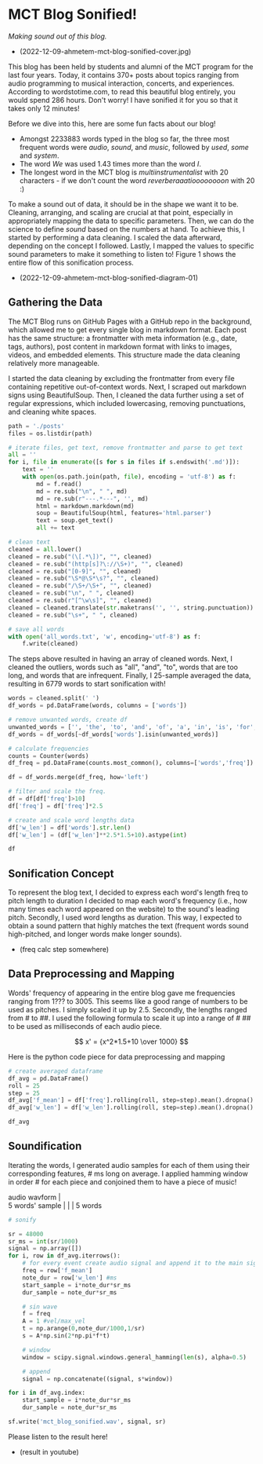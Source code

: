 # MCT Blog Sonified!

_Making sound out of this blog._

- (2022-12-09-ahmetem-mct-blog-sonified-cover.jpg)

This blog has been held by students and alumni of the MCT program for the last four years. Today, it contains 370+ posts about topics ranging from audio programming to musical interaction, concerts, and experiences. According to wordstotime.com, to read this beautiful blog entirely, you would spend 286 hours. Don't worry! I have sonified it for you so that it takes only 12 minutes!

Before we dive into this, here are some fun facts about our blog!
- Amongst 2233883 words typed in the blog so far, the three most frequent words were _audio_, _sound_, and _music_, followed by _used_, _some_ and _system_.
- The word _We_ was used 1.43 times more than the word _I_.
- The longest word in the MCT blog is _multiinstrumentalist_ with 20 characters - if we don't count the word _reverberaaatioooooooon_ with 20 :)

To make a sound out of data, it should be in the shape we want it to be. Cleaning, arranging, and scaling are crucial at that point, especially in appropriately mapping the data to specific parameters. Then, we can do the science to define _sound_ based on the numbers at hand. To achieve this, I started by performing a data cleaning. I scaled the data afterward, depending on the concept I followed. Lastly, I mapped the values to specific sound parameters to make it something to listen to! Figure 1 shows the entire flow of this sonification process.

- (2022-12-09-ahmetem-mct-blog-sonified-diagram-01)

## Gathering the Data
The MCT Blog runs on GitHub Pages with a GitHub repo in the background, which allowed me to get every single blog in markdown format. Each post has the same structure: a frontmatter with meta information (e.g., date, tags, authors), post content in markdown format with links to images, videos, and embedded elements. This structure made the data cleaning relatively more manageable.

I started the data cleaning by excluding the frontmatter from every file containing repetitive out-of-context words. Next, I scraped out markdown signs using BeautifulSoup. Then, I cleaned the data further using a set of regular expressions, which included lowercasing, removing punctuations, and cleaning white spaces.

```python
path = './posts'
files = os.listdir(path)

# iterate files, get text, remove frontmatter and parse to get text
all = ''
for i, file in enumerate([s for s in files if s.endswith('.md')]):
    text = ''
    with open(os.path.join(path, file), encoding = 'utf-8') as f:
        md = f.read()
        md = re.sub("\n", " ", md)
        md = re.sub(r"---.*---", '', md)
        html = markdown.markdown(md)
        soup = BeautifulSoup(html, features='html.parser')
        text = soup.get_text()
        all += text

# clean text
cleaned = all.lower()
cleaned = re.sub("(\[.*\])", "", cleaned)
cleaned = re.sub("(http[s]?\://\S+)", "", cleaned)
cleaned = re.sub("[0-9]", "", cleaned)
cleaned = re.sub("\S*@\S*\s?", "", cleaned)
cleaned = re.sub("/\S+/\S+", "", cleaned)
cleaned = re.sub("\n", " ", cleaned)
cleaned = re.sub(r"[^\w\s]", "", cleaned)
cleaned = cleaned.translate(str.maketrans('', '', string.punctuation))
cleaned = re.sub("\s+", " ", cleaned)

# save all words
with open('all_words.txt', 'w', encoding='utf-8') as f:
    f.write(cleaned)
```

The steps above resulted in having an array of cleaned words. Next, I cleaned the outliers, words such as "all", "and", "to", words that are too long, and words that are infrequent. Finally, I 25-sample averaged the data, resulting in 6779 words to start sonification with!

```python
words = cleaned.split(' ')
df_words = pd.DataFrame(words, columns = ['words'])

# remove unwanted words, create df
unwanted_words = ['', 'the', 'to', 'and', 'of', 'a', 'in', 'is', 'for', 'with', 'that']
df_words = df_words[~df_words['words'].isin(unwanted_words)]

# calculate frequencies
counts = Counter(words)
df_freq = pd.DataFrame(counts.most_common(), columns=['words','freq'])
```

```python
df = df_words.merge(df_freq, how='left')

# filter and scale the freq.
df = df[df['freq']>10]
df['freq'] = df['freq']*2.5

# create and scale word lengths data
df['w_len'] = df['words'].str.len()
df['w_len'] = (df['w_len']**2.5*1.5+10).astype(int)

df
```

## Sonification Concept
To represent the blog text, I decided to express each word's length
freq to pitch
length to duration
I decided to map each word's frequency (i.e., how many times each word appeared on the website) to the sound's leading pitch. 
Secondly, I used word lengths as duration.
This way, I expected to obtain a sound pattern that highly matches the text (frequent words sound high-pitched, and longer words make longer sounds). 


- (freq calc step somewhere)

## Data Preprocessing and Mapping
Words' frequency of appearing in the entire blog gave me frequencies ranging from 1??? to 3005. This seems like a good range of numbers to be used as pitches. I simply scaled it up by 2.5. Secondly, the lengths ranged from # to ##. I used the following formula to scale it up into a range of # ## to be used as milliseconds of each audio piece.

$$ x' = {x^2*1.5+10 \over 1000} $$

Here is the python code piece for data preprocessing and mapping

```python
# create averaged dataframe
df_avg = pd.DataFrame()
roll = 25
step = 25
df_avg['f_mean'] = df['freq'].rolling(roll, step=step).mean().dropna().reset_index(drop=True)
df_avg['w_len'] = df['w_len'].rolling(roll, step=step).mean().dropna().reset_index(drop=True)

df_avg
```

## Soundification

Iterating the words, I generated audio samples for each of them using their corresponding features, # ms long on average. I applied hamming window in order # for each piece and conjoined them to have a piece of music!

audio wavform
|   \
5 words' sample
| | |
5 words

```python
# sonify

sr = 48000
sr_ms = int(sr/1000)
signal = np.array([])
for i, row in df_avg.iterrows():
    # for every event create audio signal and append it to the main signal
    freq = row['f_mean']
    note_dur = row['w_len'] #ms
    start_sample = i*note_dur*sr_ms
    dur_sample = note_dur*sr_ms

    # sin wave
    f = freq
    A = 1 #vel/max_vel
    t = np.arange(0,note_dur/1000,1/sr)
    s = A*np.sin(2*np.pi*f*t)

    # window
    window = scipy.signal.windows.general_hamming(len(s), alpha=0.5)

    # append
    signal = np.concatenate((signal, s*window))

for i in df_avg.index:
    start_sample = i*note_dur*sr_ms
    dur_sample = note_dur*sr_ms

sf.write('mct_blog_sonified.wav', signal, sr)
```

Please listen to the result here!

- (result in youtube)

